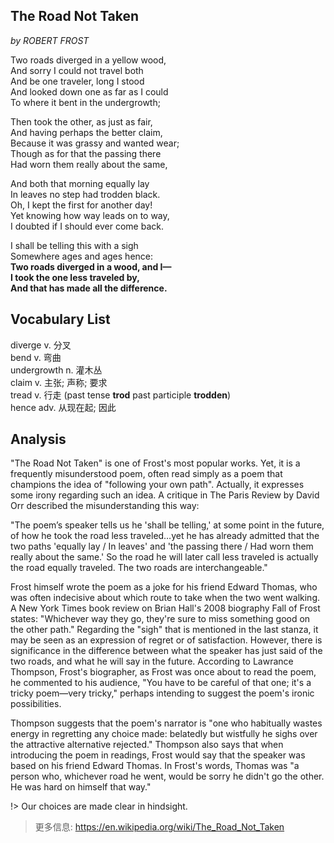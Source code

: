 ## The Road Not Taken  
*by ROBERT FROST*  
  
Two roads diverged in a yellow wood,  
And sorry I could not travel both  
And be one traveler, long I stood  
And looked down one as far as I could  
To where it bent in the undergrowth;  

Then took the other, as just as fair,  
And having perhaps the better claim,  
Because it was grassy and wanted wear;  
Though as for that the passing there  
Had worn them really about the same,  

And both that morning equally lay  
In leaves no step had trodden black.  
Oh, I kept the first for another day!  
Yet knowing how way leads on to way,  
I doubted if I should ever come back.  

I shall be telling this with a sigh  
Somewhere ages and ages hence:  
**Two roads diverged in a wood, and I—**  
**I took the one less traveled by,**  
**And that has made all the difference.**  

## Vocabulary List  

diverge v. 分叉  
bend v. 弯曲  
undergrowth n. 灌木丛  
claim v. 主张; 声称; 要求  
tread v. 行走 (past tense **trod** past participle **trodden**)  
hence adv. 从现在起; 因此  


## Analysis
"The Road Not Taken" is one of Frost's most popular works. Yet, it is a frequently misunderstood poem, often read simply as a poem that champions the idea of "following your own path". Actually, it expresses some irony regarding such an idea. A critique in The Paris Review by David Orr described the misunderstanding this way:

"The poem’s speaker tells us he 'shall be telling,' at some point in the future, of how he took the road less traveled…yet he has already admitted that the two paths 'equally lay / In leaves' and 'the passing there / Had worn them really about the same.' So the road he will later call less traveled is actually the road equally traveled. The two roads are interchangeable."

Frost himself wrote the poem as a joke for his friend Edward Thomas, who was often indecisive about which route to take when the two went walking. A New York Times book review on Brian Hall's 2008 biography Fall of Frost states: "Whichever way they go, they're sure to miss something good on the other path." Regarding the "sigh" that is mentioned in the last stanza, it may be seen as an expression of regret or of satisfaction. However, there is significance in the difference between what the speaker has just said of the two roads, and what he will say in the future. According to Lawrance Thompson, Frost's biographer, as Frost was once about to read the poem, he commented to his audience, "You have to be careful of that one; it's a tricky poem—very tricky," perhaps intending to suggest the poem's ironic possibilities. 

Thompson suggests that the poem's narrator is "one who habitually wastes energy in regretting any choice made: belatedly but wistfully he sighs over the attractive alternative rejected." Thompson also says that when introducing the poem in readings, Frost would say that the speaker was based on his friend Edward Thomas. In Frost's words, Thomas was "a person who, whichever road he went, would be sorry he didn't go the other. He was hard on himself that way."

!> Our choices are made clear in hindsight.

> 更多信息: https://en.wikipedia.org/wiki/The_Road_Not_Taken